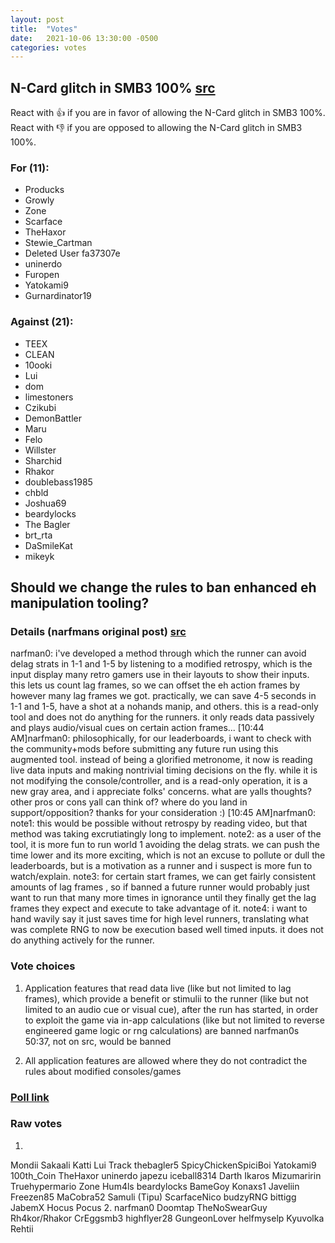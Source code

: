 ```yaml
---
layout: post
title:  "Votes"
date:   2021-10-06 13:30:00 -0500
categories: votes
---
```


## N-Card glitch in SMB3 100% [src](https://discord.com/channels/599131748143464459/599134097721524224/841878068381483038)

React with :thumbsup: if you are in favor of allowing the N-Card glitch in SMB3 100%.
React with :thumbsdown: if you are opposed to allowing the N-Card glitch in SMB3 100%.

### For (11):

* Producks
* Growly
* Zone
* Scarface
* TheHaxor
* Stewie_Cartman
* Deleted User fa37307e
* uninerdo
* Furopen
* Yatokami9
* Gurnardinator19

### Against (21):

* TEEX
* CLEAN
* 10ooki
* Lui
* dom
* limestoners
* Czikubi
* DemonBattler
* Maru
* Felo
* Willster
* Sharchid
* Rhakor
* doublebass1985
* chbld
* Joshua69
* beardylocks
* The Bagler
* brt_rta
* DaSmileKat
* mikeyk

## Should we change the rules to ban enhanced eh manipulation tooling?

### Details (narfmans original post) [src](https://discord.com/channels/599131748143464459/599134097721524224/1075442241562226798)

narfman0: i've developed a method through which the runner can avoid delag strats in 1-1 and 1-5 by listening to a modified retrospy, which is the input display many retro gamers use in their layouts to show their inputs. this lets us count lag frames, so we can offset the eh action frames by however many lag frames we got. practically, we can save 4-5 seconds in 1-1 and 1-5, have a shot at a nohands manip, and others. this is a read-only tool and does not do anything for the runners. it only reads data passively and plays audio/visual cues on certain action frames...
[10:44 AM]narfman0: philosophically, for our leaderboards, i want to check with the community+mods before submitting any future run using this augmented tool. instead of being a glorified metronome, it now is reading live data inputs and making nontrivial timing decisions on the fly. while it is not modifying the console/controller, and is a read-only operation, it is a new gray area, and i appreciate folks' concerns. what are yalls thoughts? other pros or cons yall can think of? where do you land in support/opposition? thanks for your consideration :)
[10:45 AM]narfman0: note1: this would be possible without retrospy by reading video, but that method was taking excrutiatingly long to implement.
note2: as a user of the tool, it is more fun to run world 1 avoiding the delag strats. we can push the time lower and its more exciting, which is not an excuse to pollute or dull the leaderboards, but is a motivation as a runner and i suspect is more fun to watch/explain.
note3: for certain start frames, we can get fairly consistent amounts of lag frames , so if banned a future runner would probably just want to run that many more times in ignorance until they finally get the lag frames they expect and execute to take advantage of it.
note4: i want to hand wavily say it just saves time for high level runners, translating what was complete RNG to now be execution based well timed inputs. it does not do anything actively for the runner.

### Vote choices

1. Application features that read data live (like but not limited to lag frames), which provide a benefit or stimulii to the runner (like but not limited to an audio cue or visual cue), after the run has started, in order to exploit the game via in-app calculations (like but not limited to reverse engineered game logic or rng calculations) are banned narfman0s 50:37, not on src, would be banned

2. All application features are allowed where they do not contradict the rules about modified consoles/games

### [Poll link](https://strawpoll.com/polls/PKgl30vj4np)

### Raw votes

1. 
Mondii
Sakaali
Katti
Lui
Track
thebagler5
SpicyChickenSpiciBoi
Yatokami9
100th_Coin
TheHaxor
uninerdo 
japezu
iceball8314
Darth Ikaros
Mizumaririn
Truehypermario
Zone
Hum4ls
beardylocks
BameGoy
Konaxs1
Javeliin
Freezen85 
MaCobra52
Samuli (Tipu)
ScarfaceNico
budzyRNG 
bittigg
JabemX 
Hocus Pocus
2.
narfman0
Doomtap
TheNoSwearGuy
Rh4kor/Rhakor 
CrEggsmb3
highflyer28 
GungeonLover
helfmyselp
Kyuvolka 
Rehtii